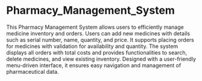 # Pharmacy_Management_System
This Pharmacy Management System allows users to efficiently manage medicine inventory and orders. Users can add new medicines with details such as serial number, name, quantity, and price. It supports placing orders for medicines with validation for availability and quantity. The system displays all orders with total costs and provides functionalities to search, delete medicines, and view existing inventory. Designed with a user-friendly menu-driven interface, it ensures easy navigation and management of pharmaceutical data.
